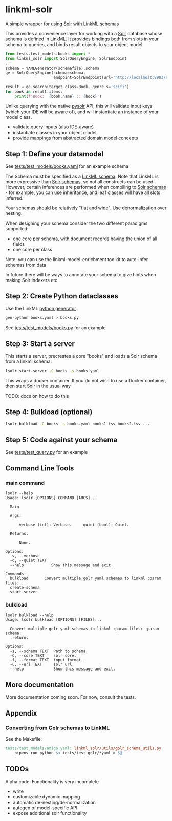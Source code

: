 # linkml-solr

A simple wrapper for using [Solr] with [LinkML](https://linkml.io) schemas

This provides a convenience layer for working with a [Solr] database
whose schema is defined in LinkML. It provides bindings both from
slots in your schema to queries, and binds result objects to your
object model.

```python
from tests.test_models.books import *
from linkml_solr import SolrQueryEngine, SolrEndpoint
...
schema = YAMLGenerator(schemafile).schema
qe = SolrQueryEngine(schema=schema,
                     endpoint=SolrEndpoint(url='http://localhost:8983/solr/books'))

result = qe.search(target_class=Book, genre_s='scifi')
for book in result.items:
    print(f'Book:  {book.name} :: {book}')
```

Unlike querying with the native [pysolr] API, this will validate input
keys (which your IDE will be aware of), and will instantiate an
instance of your model class.

 - validate query inputs (also IDE-aware)
 - instantiate classes in your object model
 - provide mappings from abstracted domain model concepts

## Step 1: Define your datamodel

See [tests/test_models/books.yaml](tests/test_models/books.yaml) for an example schema

The Schema must be specified as a [LinkML schema](https://linkml.io/linkml/schemas/index.html). Note that LinkML is
more expressive than [Solr schemas], so not all constructs can be
used. However, certain inferences are performed when compiling to [Solr
schemas] - for example, you can use inheritance, and leaf classes will have all slots inferred.

Your schemas should be relatively "flat and wide". Use denormalization over nesting.

When designing your schema consider the two different paradigms supported:

 * one core per schema, with document records having the union of all fields
 * one core per class

Note: you can use the linkml-model-enrichment toolkit to auto-infer schemas from data

In future there will be ways to annotate your schema to give hints when making Solr indexers etc.

## Step 2: Create Python dataclasses

Use the LinkML [python generator](https://linkml.io/linkml/generators/python.html)

```bash
gen-python books.yaml > books.py
```

See [tests/test_models/books.py](tests/test_models/books.py) for an example

## Step 3: Start a server

This starts a server, precreates a core "books" and loads a Solr schema from a linkml schema:

```bash
lsolr start-server -C books -s books.yaml
```

This wraps a docker container. If you do not wish to use a Docker container, then start [Solr] in the usual way

TODO: docs on how to do this

## Step 4: Bulkload (optional)

```bash
lsolr bulkload -C books -s books.yaml books1.tsv books2.tsv ...
```

## Step 5: Code against your schema

See [tests/test_query.py](tests/test_query.py) for an example

## Command Line Tools

### main command

```
lsolr --help
Usage: lsolr [OPTIONS] COMMAND [ARGS]...

  Main

  Args:

      verbose (int): Verbose.     quiet (bool): Quiet.

  Returns:

      None.

Options:
  -v, --verbose
  -q, --quiet TEXT
  --help            Show this message and exit.

Commands:
  bulkload       Convert multiple golr yaml schemas to linkml :param files:...
  create-schema
  start-server
```

### bulkload

```
lsolr bulkload --help
Usage: lsolr bulkload [OPTIONS] [FILES]...

  Convert multiple golr yaml schemas to linkml :param files: :param schema:
  :return:

Options:
  -s, --schema TEXT  Path to schema.
  -C, --core TEXT    solr core.
  -f, --format TEXT  input format.
  -u, --url TEXT     solr url.
  --help             Show this message and exit.
```

## More documentation

More documentation coming soon. For now, consult the tests.

## Appendix

### Converting from Golr schemas to LinkML

See the Makefile:

```Makefile
tests/test_models/amigo.yaml: linkml_solr/utils/golr_schema_utils.py
	pipenv run python $< tests/test_golr/*yaml > $@
```

## TODOs

Alpha code. Functionality is very incomplete

 - write
 - customizable dynamic mapping
 - automatic de-nesting/de-normalization
 - autogen of model-specific API
 - expose additional solr functionality

[Solr]: https://solr.apache.org/
[Solr schemas]: https://solr.apache.org/guide/solr/latest/indexing-guide/schema-elements.html
[pysolr]: https://github.com/django-haystack/pysolr?tab=readme-ov-file#pysolr
